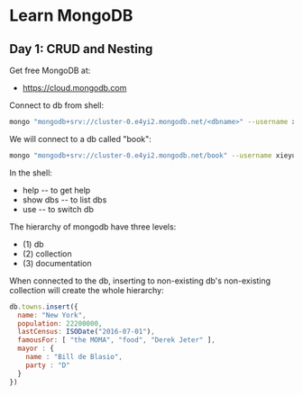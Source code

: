 # Learn MongoDB

## Day 1: CRUD and Nesting

Get free MongoDB at:
- https://cloud.mongodb.com

Connect to db from shell:

``` sh
mongo "mongodb+srv://cluster-0.e4yi2.mongodb.net/<dbname>" --username xieyuheng
```

We will connect to a db called "book":

``` sh
mongo "mongodb+srv://cluster-0.e4yi2.mongodb.net/book" --username xieyuheng
```

In the shell:
- help -- to get help
- show dbs -- to list dbs
- use <dbname> -- to switch db

The hierarchy of mongodb have three levels:
- (1) db
- (2) collection
- (3) documentation

When connected to the db,
inserting to non-existing db's non-existing collection
will create the whole hierarchy:

``` js
db.towns.insert({
  name: "New York",
  population: 22200000,
  lastCensus: ISODate("2016-07-01"),
  famousFor: [ "the MOMA", "food", "Derek Jeter" ],
  mayor : {
    name : "Bill de Blasio",
    party : "D"
  }
})
```

